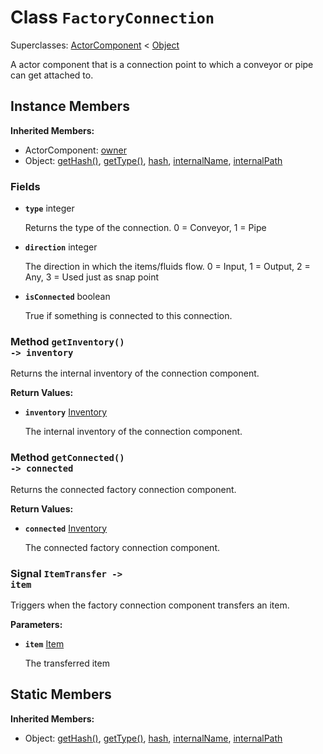 # Class <code>FactoryConnection</code>

Superclasses: <a href="ActorComponent.md">ActorComponent</a> < <a href="Object.md">Object</a>

A actor component that is a connection point to which a conveyor or pipe can get attached to.
## Instance Members
<b>Inherited Members:</b>
- ActorComponent: <a href="ActorComponent.md#owner">owner</a>
- Object: <a href="Object.md#getHash">getHash()</a>, <a href="Object.md#getType">getType()</a>, <a href="Object.md#hash">hash</a>, <a href="Object.md#internalName">internalName</a>, <a href="Object.md#internalPath">internalPath</a>
### Fields
- <code><b>type</b></code> integer

  Returns the type of the connection. 0 = Conveyor, 1 = Pipe
- <code><b>direction</b></code> integer

  The direction in which the items/fluids flow. 0 = Input, 1 = Output, 2 = Any, 3 = Used just as snap point
- <code><b>isConnected</b></code> boolean

  True if something is connected to this connection.
### Method <code>getInventory() -> inventory</code>
Returns the internal inventory of the connection component.

<b>Return Values:</b>

- <code><b>inventory</b></code> <a href="Inventory.md">Inventory</a>

  The internal inventory of the connection component.
### Method <code>getConnected() -> connected</code>
Returns the connected factory connection component.

<b>Return Values:</b>

- <code><b>connected</b></code> <a href="Inventory.md">Inventory</a>

  The connected factory connection component.
### Signal <code>ItemTransfer -> item</code>
Triggers when the factory connection component transfers an item.

<b>Parameters:</b>

- <code><b>item</b></code> <a href="../structs/Item.md">Item</a>

  The transferred item
## Static Members
<b>Inherited Members:</b>
- Object: <a href="Object.md#getHash">getHash()</a>, <a href="Object.md#getType">getType()</a>, <a href="Object.md#hash">hash</a>, <a href="Object.md#internalName">internalName</a>, <a href="Object.md#internalPath">internalPath</a>